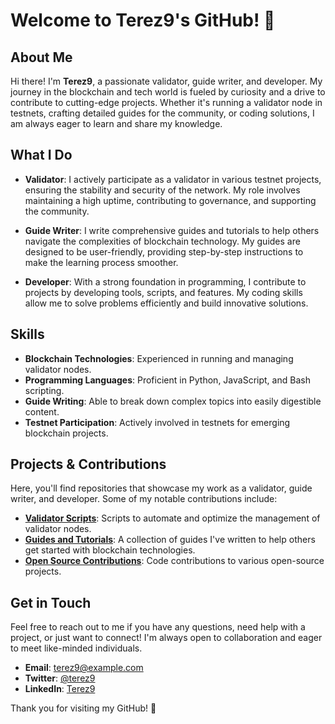 # Welcome to Terez9's GitHub! 👋

## About Me

Hi there! I'm **Terez9**, a passionate validator, guide writer, and developer. My journey in the blockchain and tech world is fueled by curiosity and a drive to contribute to cutting-edge projects. Whether it's running a validator node in testnets, crafting detailed guides for the community, or coding solutions, I am always eager to learn and share my knowledge.

## What I Do

- **Validator**: I actively participate as a validator in various testnet projects, ensuring the stability and security of the network. My role involves maintaining a high uptime, contributing to governance, and supporting the community.

- **Guide Writer**: I write comprehensive guides and tutorials to help others navigate the complexities of blockchain technology. My guides are designed to be user-friendly, providing step-by-step instructions to make the learning process smoother.

- **Developer**: With a strong foundation in programming, I contribute to projects by developing tools, scripts, and features. My coding skills allow me to solve problems efficiently and build innovative solutions.

## Skills

- **Blockchain Technologies**: Experienced in running and managing validator nodes.
- **Programming Languages**: Proficient in Python, JavaScript, and Bash scripting.
- **Guide Writing**: Able to break down complex topics into easily digestible content.
- **Testnet Participation**: Actively involved in testnets for emerging blockchain projects.

## Projects & Contributions

Here, you'll find repositories that showcase my work as a validator, guide writer, and developer. Some of my notable contributions include:

- [**Validator Scripts**](#): Scripts to automate and optimize the management of validator nodes.
- [**Guides and Tutorials**](#): A collection of guides I've written to help others get started with blockchain technologies.
- [**Open Source Contributions**](#): Code contributions to various open-source projects.

## Get in Touch

Feel free to reach out to me if you have any questions, need help with a project, or just want to connect! I'm always open to collaboration and eager to meet like-minded individuals.

- **Email**: [terez9@example.com](mailto:terez9@example.com)
- **Twitter**: [@terez9](https://twitter.com/terez9)
- **LinkedIn**: [Terez9](https://www.linkedin.com/in/terez9)

Thank you for visiting my GitHub! 🌟

